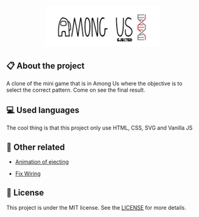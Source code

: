 
<h1 align="center">
    <img src="./images/logo-repo-among.png" alt="Among Us Clone Game by Jhony Walker" width="300px" />
</h1>

## :clipboard: About the project

A clone of the mini game that is in Among Us where the objective is to select the correct pattern. Come on see the final result.

## :computer: Used languages

The cool thing is that this project only use HTML, CSS, SVG and Vanilla JS

## :floppy_disk: Other related

- [Animation of ejecting](https://github.com/JhonyWalker-pixel/among-us-ejected)

- [Fix Wiring](https://github.com/JhonyWalker-pixel/fix-wiring-among-us)

## :book: License

This project is under the MIT license. See the [LICENSE](LICENSE.md) for more details.
